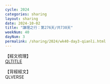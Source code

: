 ```yaml
---
cycle: 2024
categories: sharing
layout: sharing
date: 2024-10-02
title: "謙理之行：第276天/共730天"
weekNum: 40
dayNum: 3
permalink: /sharing/2024/wk40-day3-qianli.html
---
```

【經文梳理】  
[QLTITLE](QLLINK)

【背經經文】  
QLVERSE
